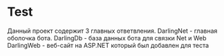# Test

Данный проект содержит 3 главных ответвления.
DarlingNet - главная оболочка бота.
DarlingDb - база данных бота для связки Net и Web
DarlingWeb - веб-сайт на ASP.NET который был добавлен для теста
